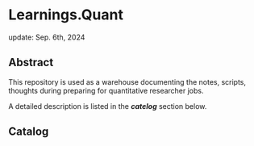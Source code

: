 # Learnings.Quant

update: Sep. 6th, 2024

## Abstract
This repository is used as a warehouse documenting the notes, scripts, thoughts during preparing for quantitative researcher jobs.

A detailed description is listed in the ***catelog*** section below.


## Catalog
